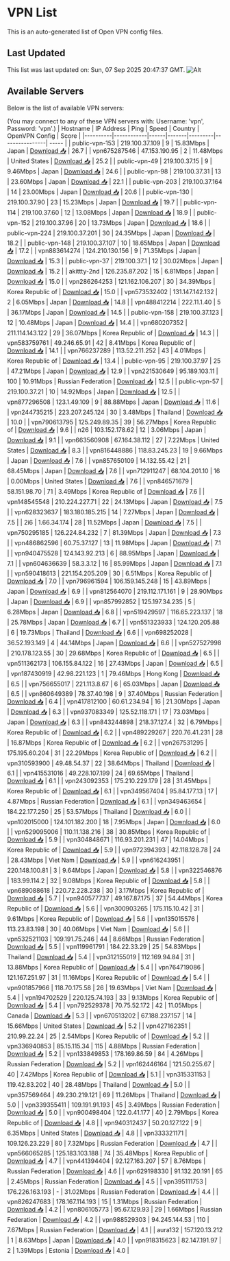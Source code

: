 # VPN List

This is an auto-generated list of Open VPN config files.

## Last Updated

This list was last updated on: Sun, 07 Sep 2025 20:47:37 GMT.
![Alt](https://repobeats.axiom.co/api/embed/186b98318ef1479477931607c1ad7d823f12451f.svg "Repobeats analytics image")

## Available Servers

Below is the list of available VPN servers:

(You may connect to any of these VPN servers with: Username: 'vpn', Password: 'vpn'.)
| Hostname | IP Address | Ping | Speed | Country | OpenVPN Config | Score |
|----------|------------|------|-------|---------|----------------| ----- |
| public-vpn-153 | 219.100.37.109 | 9 | 15.83Mbps | Japan | [Download 📥](./configs/server_0_JP.ovpn) | 26.7 |
| vpn675287546 | 47.153.190.95 | 2 | 11.48Mbps | United States | [Download 📥](./configs/server_1_US.ovpn) | 25.2 |
| public-vpn-49 | 219.100.37.15 | 9 | 9.46Mbps | Japan | [Download 📥](./configs/server_2_JP.ovpn) | 24.6 |
| public-vpn-98 | 219.100.37.31 | 13 | 23.60Mbps | Japan | [Download 📥](./configs/server_3_JP.ovpn) | 22.1 |
| public-vpn-203 | 219.100.37.164 | 14 | 23.00Mbps | Japan | [Download 📥](./configs/server_4_JP.ovpn) | 20.6 |
| public-vpn-130 | 219.100.37.90 | 23 | 15.23Mbps | Japan | [Download 📥](./configs/server_5_JP.ovpn) | 19.7 |
| public-vpn-114 | 219.100.37.60 | 12 | 13.08Mbps | Japan | [Download 📥](./configs/server_6_JP.ovpn) | 18.9 |
| public-vpn-152 | 219.100.37.96 | 20 | 13.73Mbps | Japan | [Download 📥](./configs/server_7_JP.ovpn) | 18.6 |
| public-vpn-224 | 219.100.37.201 | 30 | 24.35Mbps | Japan | [Download 📥](./configs/server_8_JP.ovpn) | 18.2 |
| public-vpn-148 | 219.100.37.107 | 10 | 18.65Mbps | Japan | [Download 📥](./configs/server_9_JP.ovpn) | 17.2 |
| vpn883614274 | 124.210.130.156 | 9 | 71.35Mbps | Japan | [Download 📥](./configs/server_10_JP.ovpn) | 15.3 |
| public-vpn-37 | 219.100.37.1 | 12 | 30.02Mbps | Japan | [Download 📥](./configs/server_11_JP.ovpn) | 15.2 |
| akittty-2nd | 126.235.87.202 | 15 | 6.81Mbps | Japan | [Download 📥](./configs/server_12_JP.ovpn) | 15.0 |
| vpn286264253 | 121.162.106.207 | 30 | 34.39Mbps | Korea Republic of | [Download 📥](./configs/server_13_KR.ovpn) | 15.0 |
| vpn573532402 | 131.147.142.132 | 2 | 6.05Mbps | Japan | [Download 📥](./configs/server_14_JP.ovpn) | 14.8 |
| vpn488412214 | 222.11.1.40 | 5 | 36.17Mbps | Japan | [Download 📥](./configs/server_15_JP.ovpn) | 14.5 |
| public-vpn-158 | 219.100.37.123 | 12 | 10.48Mbps | Japan | [Download 📥](./configs/server_16_JP.ovpn) | 14.4 |
| vpn680207352 | 211.114.143.122 | 29 | 36.07Mbps | Korea Republic of | [Download 📥](./configs/server_17_KR.ovpn) | 14.3 |
| vpn583759761 | 49.246.65.91 | 42 | 8.41Mbps | Korea Republic of | [Download 📥](./configs/server_18_KR.ovpn) | 14.1 |
| vpn766237289 | 113.52.211.252 | 43 | 4.01Mbps | Korea Republic of | [Download 📥](./configs/server_19_KR.ovpn) | 13.4 |
| public-vpn-95 | 219.100.37.97 | 25 | 47.21Mbps | Japan | [Download 📥](./configs/server_20_JP.ovpn) | 12.9 |
| vpn221530649 | 95.189.103.11 | 100 | 10.91Mbps | Russian Federation | [Download 📥](./configs/server_21_RU.ovpn) | 12.5 |
| public-vpn-57 | 219.100.37.21 | 10 | 14.92Mbps | Japan | [Download 📥](./configs/server_22_JP.ovpn) | 12.5 |
| vpn877296508 | 123.1.49.109 | 9 | 88.88Mbps | Japan | [Download 📥](./configs/server_23_JP.ovpn) | 11.6 |
| vpn244735215 | 223.207.245.124 | 30 | 3.48Mbps | Thailand | [Download 📥](./configs/server_24_TH.ovpn) | 10.0 |
| vpn790613795 | 125.249.89.35 | 39 | 56.27Mbps | Korea Republic of | [Download 📥](./configs/server_25_KR.ovpn) | 9.6 |
| n26 | 103.152.178.62 | 12 | 3.06Mbps | Japan | [Download 📥](./configs/server_26_JP.ovpn) | 9.1 |
| vpn663560908 | 67.164.38.112 | 27 | 7.22Mbps | United States | [Download 📥](./configs/server_27_US.ovpn) | 8.3 |
| vpn816448886 | 118.83.245.23 | 19 | 9.66Mbps | Japan | [Download 📥](./configs/server_28_JP.ovpn) | 7.6 |
| vpn857650109 | 14.132.55.42 | 21 | 68.45Mbps | Japan | [Download 📥](./configs/server_29_JP.ovpn) | 7.6 |
| vpn712911247 | 68.104.201.10 | 16 | 0.00Mbps | United States | [Download 📥](./configs/server_30_US.ovpn) | 7.6 |
| vpn846571679 | 58.151.98.70 | 71 | 3.49Mbps | Korea Republic of | [Download 📥](./configs/server_31_KR.ovpn) | 7.6 |
| vpn148545548 | 210.224.227.71 | 22 | 24.13Mbps | Japan | [Download 📥](./configs/server_32_JP.ovpn) | 7.5 |
| vpn628323637 | 183.180.185.215 | 14 | 7.27Mbps | Japan | [Download 📥](./configs/server_33_JP.ovpn) | 7.5 |
| 2i6 | 1.66.34.174 | 28 | 11.52Mbps | Japan | [Download 📥](./configs/server_34_JP.ovpn) | 7.5 |
| vpn750295185 | 126.224.84.232 | 7 | 81.39Mbps | Japan | [Download 📥](./configs/server_35_JP.ovpn) | 7.3 |
| vpn486862596 | 60.75.37.127 | 13 | 11.98Mbps | Japan | [Download 📥](./configs/server_36_JP.ovpn) | 7.1 |
| vpn940475528 | 124.143.92.213 | 6 | 88.95Mbps | Japan | [Download 📥](./configs/server_37_JP.ovpn) | 7.1 |
| vpn604636639 | 58.3.3.12 | 16 | 85.99Mbps | Japan | [Download 📥](./configs/server_38_JP.ovpn) | 7.1 |
| vpn590418613 | 221.154.205.209 | 30 | 6.51Mbps | Korea Republic of | [Download 📥](./configs/server_39_KR.ovpn) | 7.0 |
| vpn796961594 | 106.159.145.248 | 15 | 43.89Mbps | Japan | [Download 📥](./configs/server_40_JP.ovpn) | 6.9 |
| vpn812564070 | 219.112.171.161 | 9 | 28.90Mbps | Japan | [Download 📥](./configs/server_41_JP.ovpn) | 6.9 |
| vpn857992852 | 125.197.34.235 | 5 | 6.28Mbps | Japan | [Download 📥](./configs/server_42_JP.ovpn) | 6.8 |
| vpn519429597 | 116.65.223.137 | 18 | 25.78Mbps | Japan | [Download 📥](./configs/server_43_JP.ovpn) | 6.7 |
| vpn551323933 | 124.120.205.88 | 6 | 19.73Mbps | Thailand | [Download 📥](./configs/server_44_TH.ovpn) | 6.6 |
| vpn698252028 | 36.52.193.149 | 4 | 44.14Mbps | Japan | [Download 📥](./configs/server_45_JP.ovpn) | 6.6 |
| vpn527527998 | 210.178.123.55 | 30 | 29.68Mbps | Korea Republic of | [Download 📥](./configs/server_46_KR.ovpn) | 6.5 |
| vpn511362173 | 106.155.84.122 | 16 | 27.43Mbps | Japan | [Download 📥](./configs/server_47_JP.ovpn) | 6.5 |
| vpn187430919 | 42.98.221.123 | 1 | 79.46Mbps | Hong Kong | [Download 📥](./configs/server_48_HK.ovpn) | 6.5 |
| vpn756655017 | 221.113.8.67 | 6 | 65.03Mbps | Japan | [Download 📥](./configs/server_49_JP.ovpn) | 6.5 |
| vpn860649389 | 78.37.40.198 | 9 | 37.40Mbps | Russian Federation | [Download 📥](./configs/server_50_RU.ovpn) | 6.4 |
| vpn417812100 | 60.61.234.94 | 16 | 21.30Mbps | Japan | [Download 📥](./configs/server_51_JP.ovpn) | 6.3 |
| vpn937083349 | 125.52.118.171 | 17 | 73.03Mbps | Japan | [Download 📥](./configs/server_52_JP.ovpn) | 6.3 |
| vpn843244898 | 218.37.127.4 | 32 | 6.79Mbps | Korea Republic of | [Download 📥](./configs/server_53_KR.ovpn) | 6.2 |
| vpn489229267 | 220.76.41.231 | 28 | 16.87Mbps | Korea Republic of | [Download 📥](./configs/server_54_KR.ovpn) | 6.2 |
| vpn267531295 | 175.195.60.204 | 31 | 22.29Mbps | Korea Republic of | [Download 📥](./configs/server_55_KR.ovpn) | 6.2 |
| vpn310593900 | 49.48.54.37 | 22 | 38.64Mbps | Thailand | [Download 📥](./configs/server_56_TH.ovpn) | 6.1 |
| vpn415531016 | 49.228.107.199 | 24 | 69.65Mbps | Thailand | [Download 📥](./configs/server_57_TH.ovpn) | 6.1 |
| vpn243092353 | 175.210.229.179 | 28 | 31.45Mbps | Korea Republic of | [Download 📥](./configs/server_58_KR.ovpn) | 6.1 |
| vpn349567404 | 95.84.177.13 | 17 | 4.87Mbps | Russian Federation | [Download 📥](./configs/server_59_RU.ovpn) | 6.1 |
| vpn349463654 | 184.22.177.250 | 25 | 53.57Mbps | Thailand | [Download 📥](./configs/server_60_TH.ovpn) | 6.0 |
| vpn102015000 | 124.101.182.200 | 18 | 7.95Mbps | Japan | [Download 📥](./configs/server_61_JP.ovpn) | 6.0 |
| vpn529095006 | 110.11.138.216 | 38 | 30.85Mbps | Korea Republic of | [Download 📥](./configs/server_62_KR.ovpn) | 5.9 |
| vpn304848671 | 116.93.201.231 | 47 | 14.04Mbps | Korea Republic of | [Download 📥](./configs/server_63_KR.ovpn) | 5.9 |
| vpn972394393 | 42.118.128.78 | 24 | 28.43Mbps | Viet Nam | [Download 📥](./configs/server_64_VN.ovpn) | 5.9 |
| vpn616243951 | 220.148.100.81 | 3 | 9.64Mbps | Japan | [Download 📥](./configs/server_65_JP.ovpn) | 5.8 |
| vpn322546876 | 183.99.114.2 | 32 | 9.08Mbps | Korea Republic of | [Download 📥](./configs/server_66_KR.ovpn) | 5.8 |
| vpn689088618 | 220.72.228.238 | 30 | 3.17Mbps | Korea Republic of | [Download 📥](./configs/server_67_KR.ovpn) | 5.7 |
| vpn940577737 | 49.167.87.175 | 37 | 54.44Mbps | Korea Republic of | [Download 📥](./configs/server_68_KR.ovpn) | 5.6 |
| vpn300903265 | 175.115.10.42 | 31 | 9.61Mbps | Korea Republic of | [Download 📥](./configs/server_69_KR.ovpn) | 5.6 |
| vpn135015576 | 113.23.83.198 | 30 | 40.06Mbps | Viet Nam | [Download 📥](./configs/server_70_VN.ovpn) | 5.6 |
| vpn532521103 | 109.191.75.246 | 44 | 8.66Mbps | Russian Federation | [Download 📥](./configs/server_71_RU.ovpn) | 5.5 |
| vpn119961791 | 184.22.33.29 | 25 | 54.83Mbps | Thailand | [Download 📥](./configs/server_72_TH.ovpn) | 5.4 |
| vpn312155019 | 112.169.94.84 | 31 | 13.88Mbps | Korea Republic of | [Download 📥](./configs/server_73_KR.ovpn) | 5.4 |
| vpn764719086 | 121.167.251.97 | 31 | 11.16Mbps | Korea Republic of | [Download 📥](./configs/server_74_KR.ovpn) | 5.4 |
| vpn901857966 | 118.70.175.58 | 26 | 19.63Mbps | Viet Nam | [Download 📥](./configs/server_75_VN.ovpn) | 5.4 |
| vpn194702529 | 220.125.74.193 | 33 | 9.13Mbps | Korea Republic of | [Download 📥](./configs/server_76_KR.ovpn) | 5.4 |
| vpn792529378 | 70.75.52.172 | 42 | 11.05Mbps | Canada | [Download 📥](./configs/server_77_CA.ovpn) | 5.3 |
| vpn670513202 | 67.188.237.157 | 14 | 15.66Mbps | United States | [Download 📥](./configs/server_78_US.ovpn) | 5.2 |
| vpn427162351 | 210.99.22.24 | 25 | 2.54Mbps | Korea Republic of | [Download 📥](./configs/server_79_KR.ovpn) | 5.2 |
| vpn336940853 | 85.15.115.34 | 115 | 4.88Mbps | Russian Federation | [Download 📥](./configs/server_80_RU.ovpn) | 5.2 |
| vpn133849853 | 178.169.86.59 | 84 | 4.26Mbps | Russian Federation | [Download 📥](./configs/server_81_RU.ovpn) | 5.2 |
| vpn162446164 | 121.50.255.67 | 40 | 7.42Mbps | Korea Republic of | [Download 📥](./configs/server_82_KR.ovpn) | 5.1 |
| vpn315331153 | 119.42.83.202 | 40 | 28.48Mbps | Thailand | [Download 📥](./configs/server_83_TH.ovpn) | 5.0 |
| vpn357569464 | 49.230.219.121 | 69 | 11.26Mbps | Thailand | [Download 📥](./configs/server_84_TH.ovpn) | 5.0 |
| vpn339355411 | 109.191.91.193 | 45 | 3.49Mbps | Russian Federation | [Download 📥](./configs/server_85_RU.ovpn) | 5.0 |
| vpn900498404 | 122.0.41.177 | 40 | 2.79Mbps | Korea Republic of | [Download 📥](./configs/server_86_KR.ovpn) | 4.8 |
| vpn940312437 | 50.20.127.122 | 9 | 6.35Mbps | United States | [Download 📥](./configs/server_87_US.ovpn) | 4.8 |
| vpn333321171 | 109.126.23.229 | 80 | 7.32Mbps | Russian Federation | [Download 📥](./configs/server_88_RU.ovpn) | 4.7 |
| vpn566065285 | 125.183.103.188 | 74 | 35.48Mbps | Korea Republic of | [Download 📥](./configs/server_89_KR.ovpn) | 4.7 |
| vpn441394404 | 92.127.163.207 | 57 | 8.76Mbps | Russian Federation | [Download 📥](./configs/server_90_RU.ovpn) | 4.6 |
| vpn629198330 | 91.132.20.191 | 65 | 2.45Mbps | Russian Federation | [Download 📥](./configs/server_91_RU.ovpn) | 4.5 |
| vpn395111753 | 176.226.163.193 | - | 31.02Mbps | Russian Federation | [Download 📥](./configs/server_92_RU.ovpn) | 4.4 |
| vpn826247683 | 178.167.114.193 | 15 | 1.31Mbps | Russian Federation | [Download 📥](./configs/server_93_RU.ovpn) | 4.2 |
| vpn806105773 | 95.67.129.93 | 29 | 1.66Mbps | Russian Federation | [Download 📥](./configs/server_94_RU.ovpn) | 4.2 |
| vpn988529303 | 94.245.144.53 | 110 | 7.67Mbps | Russian Federation | [Download 📥](./configs/server_95_RU.ovpn) | 4.1 |
| aura132 | 157.120.13.212 | 1 | 8.63Mbps | Japan | [Download 📥](./configs/server_96_JP.ovpn) | 4.0 |
| vpn918315623 | 82.147.191.97 | 2 | 1.39Mbps | Estonia | [Download 📥](./configs/server_97_EE.ovpn) | 4.0 |

